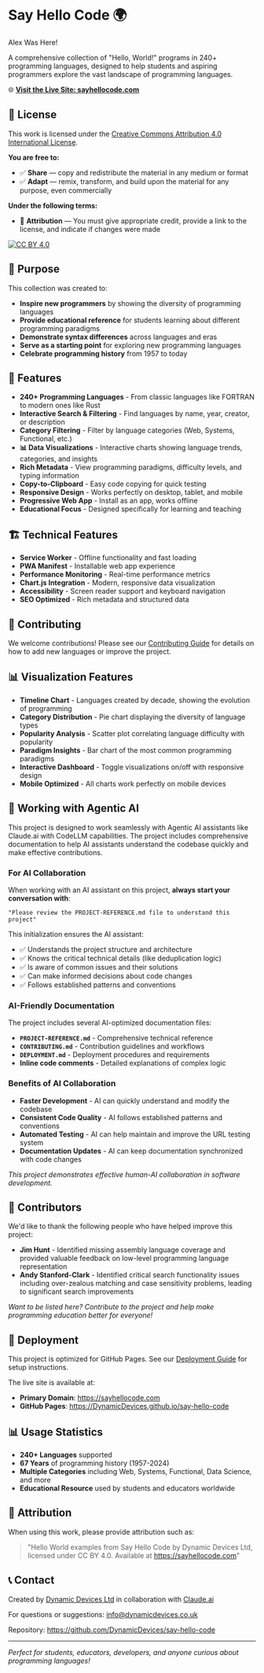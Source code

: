 # Say Hello Code 🌍

Alex Was Here!

A comprehensive collection of "Hello, World!" programs in 240+ programming languages, designed to help students and aspiring programmers explore the vast landscape of programming languages.

🌐 **[Visit the Live Site: sayhellocode.com](https://sayhellocode.com)**

## 📄 License

This work is licensed under the [Creative Commons Attribution 4.0 International License](https://creativecommons.org/licenses/by/4.0/).

**You are free to:**
- ✅ **Share** — copy and redistribute the material in any medium or format
- ✅ **Adapt** — remix, transform, and build upon the material for any purpose, even commercially

**Under the following terms:**
- 📝 **Attribution** — You must give appropriate credit, provide a link to the license, and indicate if changes were made

[![CC BY 4.0](https://licensebuttons.net/l/by/4.0/88x31.png)](https://creativecommons.org/licenses/by/4.0/)

## 🎯 Purpose

This collection was created to:

- **Inspire new programmers** by showing the diversity of programming languages
- **Provide educational reference** for students learning about different programming paradigms
- **Demonstrate syntax differences** across languages and eras
- **Serve as a starting point** for exploring new programming languages
- **Celebrate programming history** from 1957 to today

## 🚀 Features

- **240+ Programming Languages** - From classic languages like FORTRAN to modern ones like Rust
- **Interactive Search & Filtering** - Find languages by name, year, creator, or description
- **Category Filtering** - Filter by language categories (Web, Systems, Functional, etc.)
- **📊 Data Visualizations** - Interactive charts showing language trends, categories, and insights
- **Rich Metadata** - View programming paradigms, difficulty levels, and typing information
- **Copy-to-Clipboard** - Easy code copying for quick testing
- **Responsive Design** - Works perfectly on desktop, tablet, and mobile
- **Progressive Web App** - Install as an app, works offline
- **Educational Focus** - Designed specifically for learning and teaching

## 🏗️ Technical Features

- **Service Worker** - Offline functionality and fast loading
- **PWA Manifest** - Installable web app experience
- **Performance Monitoring** - Real-time performance metrics
- **Chart.js Integration** - Modern, responsive data visualization
- **Accessibility** - Screen reader support and keyboard navigation
- **SEO Optimized** - Rich metadata and structured data

## 🤝 Contributing

We welcome contributions! Please see our [Contributing Guide](CONTRIBUTING.md) for details on how to add new languages or improve the project.

## 📊 Visualization Features

- **Timeline Chart** - Languages created by decade, showing the evolution of programming
- **Category Distribution** - Pie chart displaying the diversity of language types
- **Popularity Analysis** - Scatter plot correlating language difficulty with popularity
- **Paradigm Insights** - Bar chart of the most common programming paradigms
- **Interactive Dashboard** - Toggle visualizations on/off with responsive design
- **Mobile Optimized** - All charts work perfectly on mobile devices

## 🤖 Working with Agentic AI

This project is designed to work seamlessly with Agentic AI assistants like Claude.ai with CodeLLM capabilities. The project includes comprehensive documentation to help AI assistants understand the codebase quickly and make effective contributions.

### For AI Collaboration

When working with an AI assistant on this project, **always start your conversation with**:

```
"Please review the PROJECT-REFERENCE.md file to understand this project"
```

This initialization ensures the AI assistant:
- ✅ Understands the project structure and architecture
- ✅ Knows the critical technical details (like deduplication logic)
- ✅ Is aware of common issues and their solutions
- ✅ Can make informed decisions about code changes
- ✅ Follows established patterns and conventions

### AI-Friendly Documentation

The project includes several AI-optimized documentation files:
- **`PROJECT-REFERENCE.md`** - Comprehensive technical reference
- **`CONTRIBUTING.md`** - Contribution guidelines and workflows
- **`DEPLOYMENT.md`** - Deployment procedures and requirements
- **Inline code comments** - Detailed explanations of complex logic

### Benefits of AI Collaboration

- **Faster Development** - AI can quickly understand and modify the codebase
- **Consistent Code Quality** - AI follows established patterns and conventions
- **Automated Testing** - AI can help maintain and improve the URL testing system
- **Documentation Updates** - AI can keep documentation synchronized with code changes

*This project demonstrates effective human-AI collaboration in software development.*

## 👥 Contributors

We'd like to thank the following people who have helped improve this project:

- **Jim Hunt** - Identified missing assembly language coverage and provided valuable feedback on low-level programming language representation
- **Andy Stanford-Clark** - Identified critical search functionality issues including over-zealous matching and case sensitivity problems, leading to significant search improvements

*Want to be listed here? Contribute to the project and help make programming education better for everyone!*

## 🚀 Deployment

This project is optimized for GitHub Pages. See our [Deployment Guide](DEPLOYMENT.md) for setup instructions.

The live site is available at:
- **Primary Domain**: https://sayhellocode.com
- **GitHub Pages**: https://DynamicDevices.github.io/say-hello-code

## 📊 Usage Statistics

- **240+ Languages** supported
- **67 Years** of programming history (1957-2024)
- **Multiple Categories** including Web, Systems, Functional, Data Science, and more
- **Educational Resource** used by students and educators worldwide

## 🙏 Attribution

When using this work, please provide attribution such as:

> "Hello World examples from Say Hello Code by Dynamic Devices Ltd, licensed under CC BY 4.0. Available at https://sayhellocode.com"

## 📞 Contact

Created by [Dynamic Devices Ltd](https://www.dynamicdevices.co.uk) in collaboration with [Claude.ai](https://claude.ai)

For questions or suggestions: [info@dynamicdevices.co.uk](mailto:info@dynamicdevices.co.uk)

Repository: https://github.com/DynamicDevices/say-hello-code

---

*Perfect for students, educators, developers, and anyone curious about programming languages!*